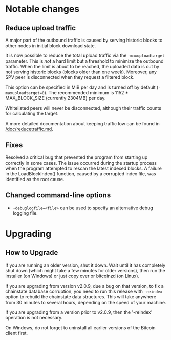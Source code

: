 Notable changes
===============

Reduce upload traffic
---------------------

A major part of the outbound traffic is caused by serving historic blocks to
other nodes in initial block download state.

It is now possible to reduce the total upload traffic via the `-maxuploadtarget`
parameter. This is *not* a hard limit but a threshold to minimize the outbound
traffic. When the limit is about to be reached, the uploaded data is cut by not
serving historic blocks (blocks older than one week).
Moreover, any SPV peer is disconnected when they request a filtered block.

This option can be specified in MiB per day and is turned off by default
(`-maxuploadtarget=0`).
The recommended minimum is 1152 * MAX_BLOCK_SIZE (currently 2304MB) per day.

Whitelisted peers will never be disconnected, although their traffic counts for
calculating the target.

A more detailed documentation about keeping traffic low can be found in
[/doc/reducetraffic.md](/doc/reducetraffic.md).

Fixes
-----

Resolved a critical bug that prevented the program from starting up correctly in some cases.
The issue occurred during the startup process when the program attempted to rescan the latest indexed blocks.
A failure in the LoadBlockIndex() function, caused by a corrupted index file, was identified as the root cause.

Changed command-line options
-----------------------------
- `-debuglogfile=<file>` can be used to specify an alternative debug logging file.

Upgrading
=========

How to Upgrade
--------------

If you are running an older version, shut it down. Wait until it has completely
shut down (which might take a few minutes for older versions), then run the
installer (on Windows) or just copy over or bitcoinzd (on Linux).

If you are upgrading from version v2.0.9, due a bug on that version, to fix
a chainstate database corruption, you need to run this release with `-reindex`
option to rebuild the chainstate data structures. This will take anywhere from
30 minutes to several hours, depending on the speed of your machine.

If you are upgrading from a version prior to v2.0.9, then the '-reindex' operation
is not necessary.

On Windows, do not forget to uninstall all earlier versions of the Bitcoin
client first.
